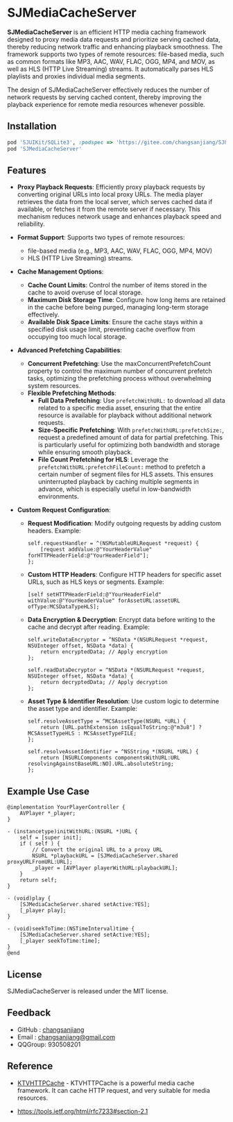 # SJMediaCacheServer

**SJMediaCacheServer** is an efficient HTTP media caching framework designed to proxy media data requests and prioritize serving cached data, thereby reducing network traffic and enhancing playback smoothness. The framework supports two types of remote resources: file-based media, such as common formats like MP3, AAC, WAV, FLAC, OGG, MP4, and MOV, as well as HLS (HTTP Live Streaming) streams. It automatically parses HLS playlists and proxies individual media segments.

The design of SJMediaCacheServer effectively reduces the number of network requests by serving cached content, thereby improving the playback experience for remote media resources whenever possible.

## Installation
```ruby
pod 'SJUIKit/SQLite3', :podspec => 'https://gitee.com/changsanjiang/SJUIKit/raw/master/SJUIKit-YYModel.podspec'
pod 'SJMediaCacheServer'
```

## Features

- **Proxy Playback Requests**: Efficiently proxy playback requests by converting original URLs into local proxy URLs. The media player retrieves the data from the local server, which serves cached data if available, or fetches it from the remote server if necessary. This mechanism reduces network usage and enhances playback speed and reliability.

- **Format Support**: Supports two types of remote resources: 
    - file-based media (e.g., MP3, AAC, WAV, FLAC, OGG, MP4, MOV) 
    - HLS (HTTP Live Streaming) streams.

- **Cache Management Options**:
    - **Cache Count Limits**: Control the number of items stored in the cache to avoid overuse of local storage.
    - **Maximum Disk Storage Time**: Configure how long items are retained in the cache before being purged, managing long-term storage effectively.
    - **Available Disk Space Limits**: Ensure the cache stays within a specified disk usage limit, preventing cache overflow from occupying too much local storage.

- **Advanced Prefetching Capabilities**:
    - **Concurrent Prefetching**: Use the maxConcurrentPrefetchCount property to control the maximum number of concurrent prefetch tasks, optimizing the prefetching process without overwhelming system resources.
    - **Flexible Prefetching Methods**:
        - **Full Data Prefetching**: Use `prefetchWithURL:` to download all data related to a specific media asset, ensuring that the entire resource is available for playback without additional network requests.
        - **Size-Specific Prefetching**: With `prefetchWithURL:prefetchSize:`, request a predefined amount of data for partial prefetching. This is particularly useful for optimizing both bandwidth and storage while ensuring smooth playback.
        - **File Count Prefetching for HLS**: Leverage the `prefetchWithURL:prefetchFileCount:` method to prefetch a certain number of segment files for HLS assets. This ensures uninterrupted playback by caching multiple segments in advance, which is especially useful in low-bandwidth environments.

- **Custom Request Configuration**:
    - **Request Modification**: Modify outgoing requests by adding custom headers. Example:
        ```objc
        self.requestHandler = ^(NSMutableURLRequest *request) {
            [request addValue:@"YourHeaderValue" forHTTPHeaderField:@"YourHeaderField"];
        };
        ```

    - **Custom HTTP Headers**: Configure HTTP headers for specific asset URLs, such as HLS keys or segments. Example:
        ```objc
        [self setHTTPHeaderField:@"YourHeaderField" withValue:@"YourHeaderValue" forAssetURL:assetURL ofType:MCSDataTypeHLS];
        ```

    - **Data Encryption & Decryption**: Encrypt data before writing to the cache and decrypt after reading. Example:
        ```objc
        self.writeDataEncryptor = ^NSData *(NSURLRequest *request, NSUInteger offset, NSData *data) {
            return encryptedData; // Apply encryption
        };

        self.readDataDecryptor = ^NSData *(NSURLRequest *request, NSUInteger offset, NSData *data) {
            return decryptedData; // Apply decryption
        };
        ```

    - **Asset Type & Identifier Resolution**: Use custom logic to determine the asset type and identifier. Example:
        ```objc
        self.resolveAssetType = ^MCSAssetType(NSURL *URL) {
            return [URL.pathExtension isEqualToString:@"m3u8"] ? MCSAssetTypeHLS : MCSAssetTypeFILE;
        };

        self.resolveAssetIdentifier = ^NSString *(NSURL *URL) {
            return [NSURLComponents componentsWithURL:URL resolvingAgainstBaseURL:NO].URL.absoluteString;
        };
        ```

## Example Use Case
```objc
@implementation YourPlayerController {
    AVPlayer *_player;
}

- (instancetype)initWithURL:(NSURL *)URL {
    self = [super init];
    if ( self ) {
        // Convert the original URL to a proxy URL
        NSURL *playbackURL = [SJMediaCacheServer.shared proxyURLFromURL:URL];
        _player = [AVPlayer playerWithURL:playbackURL];
    }
    return self;
}

- (void)play {
    [SJMediaCacheServer.shared setActive:YES];
    [_player play];
}

- (void)seekToTime:(NSTimeInterval)time {
    [SJMediaCacheServer.shared setActive:YES];
    [_player seekToTime:time];
}
@end
```

## License

SJMediaCacheServer is released under the MIT license.

## Feedback

- GitHub : [changsanjiang](https://github.com/changsanjiang)
- Email : changsanjiang@gmail.com
- QQGroup: 930508201

## Reference
- [KTVHTTPCache](https://github.com/ChangbaDevs/KTVHTTPCache) - KTVHTTPCache is a powerful media cache framework. It can cache HTTP request, and very suitable for media resources.

- https://tools.ietf.org/html/rfc7233#section-2.1
